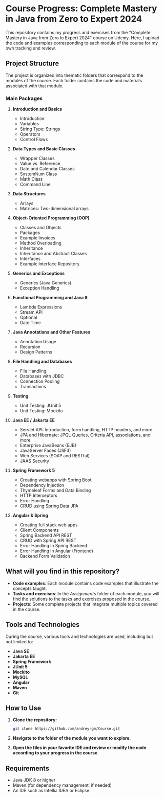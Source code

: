 # Course Progress: Complete Mastery in Java from Zero to Expert 2024

This repository contains my progress and exercises from the "Complete Mastery in Java from Zero to Expert 2024" course
on Udemy. Here, I upload the code and examples corresponding to each module of the course for my own tracking and
review.

## Project Structure

The project is organized into thematic folders that correspond to the modules of the course. Each folder contains the
code and materials associated with that module.

### Main Packages

1. **Introduction and Basics**
    - Introduction
    - Variables
    - String Type: Strings
    - Operators
    - Control Flows

2. **Data Types and Basic Classes**
    - Wrapper Classes
    - Value vs. Reference
    - Date and Calendar Classes
    - SystemNum Class
    - Math Class
    - Command Line

3. **Data Structures**
    - Arrays
    - Matrices: Two-dimensional arrays

4. **Object-Oriented Programming (OOP)**
    - Classes and Objects
    - Packages
    - Example Invoices
    - Method Overloading
    - Inheritance
    - Inheritance and Abstract Classes
    - Interfaces
    - Example Interface Repository

5. **Generics and Exceptions**
    - Generics (Java Generics)
    - Exception Handling

6. **Functional Programming and Java 8**
    - Lambda Expressions
    - Stream API
    - Optional
    - Date Time

7. **Java Annotations and Other Features**
    - Annotation Usage
    - Recursion
    - Design Patterns

8. **File Handling and Databases**
    - File Handling
    - Databases with JDBC
    - Connection Pooling
    - Transactions

9. **Testing**
    - Unit Testing: JUnit 5
    - Unit Testing: Mockito

10. **Java EE / Jakarta EE**
    - Servlet API: Introduction, form handling, HTTP headers, and more
    - JPA and Hibernate: JPQL Queries, Criteria API, associations, and more
    - Enterprise JavaBeans (EJB)
    - JavaServer Faces (JSF3)
    - Web Services (SOAP and RESTful)
    - JAAS Security

11. **Spring Framework 5**
    - Creating webapps with Spring Boot
    - Dependency Injection
    - Thymeleaf Forms and Data Binding
    - HTTP Interceptors
    - Error Handling
    - CRUD using Spring Data JPA

12. **Angular & Spring**
    - Creating full stack web apps
    - Client Components
    - Spring Backend API REST
    - CRUD with Spring API REST
    - Error Handling in Spring Backend
    - Error Handling in Angular (Frontend)
    - Backend Form Validation


## What will you find in this repository?

- **Code examples**: Each module contains code examples that illustrate the concepts taught.
- **Tasks and exercises**: In the *Assignments* folder of each module, you will find the solutions to the tasks and exercises proposed in the course.
- **Projects**: Some complete projects that integrate multiple topics covered in the course.

## Tools and Technologies

During the course, various tools and technologies are used, including but not limited to:

- **Java SE**
- **Jakarta EE**
- **Spring Framework**
- **JUnit 5**
- **Mockito**
- **MySQL**
- **Angular**
- **Maven**
- **Git**

## How to Use

1. **Clone the repository:**

    ```bash
    git clone https://github.com/andreyrgm/Course.git
    ```

2. **Navigate to the folder of the module you want to explore.**

3. **Open the files in your favorite IDE and review or modify the code according to your progress in the course.**

## Requirements

- Java JDK 8 or higher
- Maven (for dependency management, if needed)
- An IDE such as IntelliJ IDEA or Eclipse